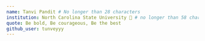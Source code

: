 ```yaml
---
name: Tanvi Pandit # No longer than 28 characters
institution: North Carolina State University 🚩 # no longer than 58 characters
quote: Be bold, Be courageous, Be the best
github_user: tunveyyy
---
```


